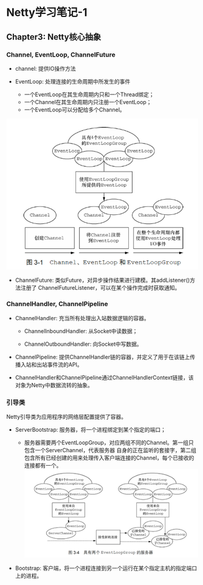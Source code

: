 # Netty学习笔记-1

## Chapter3: Netty核心抽象
### Channel, EventLoop, ChannelFuture

- channel: 提供IO操作方法

- EventLoop: 处理连接的生命周期中所发生的事件 

  * 一个EventLoop在其生命周期内只和一个Thread绑定；
  * 一个Channel在其生命周期内只注册一个EventLoop；
  * 一个EventLoop可以分配给多个Channel。

![scene-1](./netty-figs/核心抽象.png)

- ChannelFuture: 类似Future，对异步操作结果进行建模。其addListener()方法注册了
ChannelFutureListener，可以在某个操作完成时获取通知。

### ChannelHandler, ChannelPipeline

- ChannelHandler: 充当所有处理出入站数据逻辑的容器。

  * ChannelInboundHandler: 从Socket中读数据；

  * ChannelOutboundHandler: 向Socket中写数据。
  
- ChannelPipeline: 提供ChannelHandler链的容器，并定义了用于在该链上传播入站和出站事件流的API。
- ChannelHandler和ChannelPipeline通过ChannelHandlerContext链接，该对象为Netty中数据流转的抽象。

### 引导类
Netty引导类为应用程序的网络层配置提供了容器。

- ServerBootstrap: 服务器，将一个进程绑定到某个指定的端口；

  * 服务器需要两个EventLoopGroup，对应两组不同的Channel。第一组只包含一个ServerChannel，代表服务器
自身的正在监听的套接字，第二组包含所有已经创建的用来处理传入客户端连接的Channel，每个已接收的连接都有一个。
![scene-1](./netty-figs/服务器EventLoopGroup.png)
- Bootstrap: 客户端，将一个进程连接到另一个运行在某个指定主机的指定端口上的进程。

